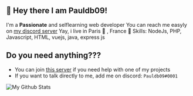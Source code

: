 ## 👋 Hey there I am Pauldb09!

I'm a **Passionate** and selflearning web developer
You can reach me easyly on [my discord server](https://discord.gg/Wkbpa4y8JW)
Yay, i live in Paris 🥖 , France
🔧 Skills: NodeJs, PHP, Javascript, HTML, vuejs, java, express js

## Do you need anything???
- You can join [this server](https://discord.gg/Wkbpa4y8JW) if you need help with one of my projects
- If you want to talk directly to me, add me on discord: `Pauldb09#0001`


<img alt="My Github Stats" src="https://github-readme-stats.vercel.app/api?username=pauldb09&show_icons=true&hide_border=true&theme=tokyonight" />
